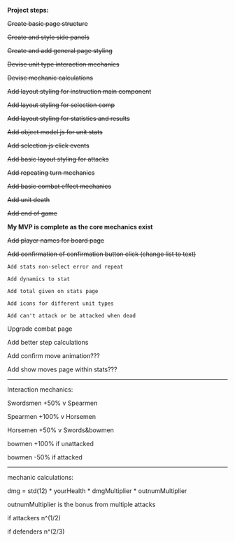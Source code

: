 **Project steps:**

~~Create basic page structure~~

~~Create and style side panels~~

~~Create and add general page styling~~

~~Devise unit type interaction mechanics~~

~~Devise mechanic calculations~~

~~Add layout styling for instruction main component~~

~~Add layout styling for selection comp~~

~~Add layout styling for statistics and results~~

~~Add object model js for unit stats~~

~~Add selection js click events~~

~~Add basic layout styling for attacks~~

~~Add repeating turn mechanics~~

~~Add basic combat effect mechanics~~

~~Add unit death~~

~~Add end of game~~

**My MVP is complete as the core mechanics exist**

~~Add player names for board page~~

~~Add confirmation of confirmation button click (change list to text)~~

	Add stats non-select error and repeat

	Add dynamics to stat

	Add total given on stats page

	Add icons for different unit types

	Add can't attack or be attacked when dead

Upgrade combat page

Add better step calculations

Add confirm move animation???

Add show moves page within stats???

------------------------------------------------------------------

Interaction mechanics:


Swordsmen	+50% 	v Spearmen

Spearmen	+100% 	v Horsemen

Horsemen	+50% 	v Swords&bowmen

bowmen 		+100% 	if unattacked

bowmen		-50% 	if attacked

------------------------------------------------------------------

mechanic calculations:

dmg = std(12) * yourHealth * dmgMultiplier * outnumMultiplier

outnumMultiplier is the bonus from multiple attacks

if attackers n^(1/2)

if defenders n^(2/3)


